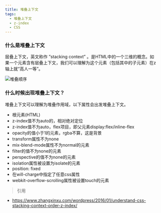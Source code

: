 ```yaml
---
title: 堆叠上下文
tags:
  - 堆叠上下文
  - z-index
  - CSS
---
```


### 什么是堆叠上下文

层叠上下文，英文称作 ”stacking context” 。是HTML中的一个三维的概念。如果一个元素含有层叠上下文，我们可以理解为这个元素（包括其中的子元素）在z轴上就“高人一等”。

![堆叠顺序](https://jiangnana.fun/css-test/%E5%A0%86%E5%8F%A0%E9%A1%BA%E5%BA%8F.jpg)

### 什么时候出现堆叠上下文？

堆叠上下文可以理解为堆叠作用域，以下属性会出发堆叠上下文。

- 根元素(HTML)
- z-index值不为auto的，相对绝对定位
- z-index值不为auto，flex项目，即父元素display:flex/inline-flex
- opacity的值小于1的元素，rgba不算，这是背景
- transform属性不为none
- mix-blend-mode属性不为normal的元素
- filter的值不为none的元素
- perspective的值不为none的元素
- isolation属性被设置为isolate的元素
- position: fixed
- 在will-charge中指定了任意css属性
- webkit-overflow-scrolling属性被设置touch的元素

> 引用
- https://www.zhangxinxu.com/wordpress/2016/01/understand-css-stacking-context-order-z-index/